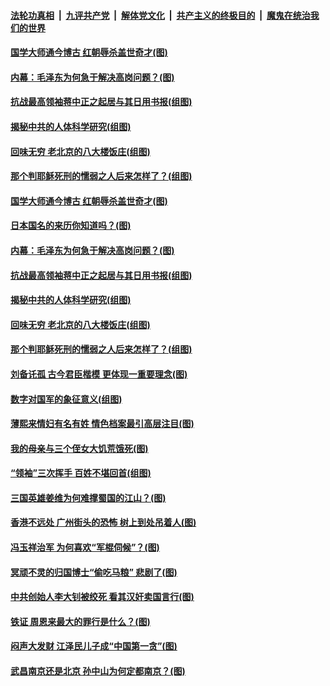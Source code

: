 

####  [法轮功真相](../../../../basic/blob/master/README.md?t=03201101) &nbsp;|&nbsp; [九评共产党](../../../../9ping.md/blob/master/README.md?t=03201101) &nbsp;|&nbsp; [解体党文化](../../../../jtdwh.md/blob/master/README.md?t=03201101)  &nbsp;|&nbsp; [共产主义的终极目的](../../../../gczydzjmd.md/blob/master/README.md?t=03201101) &nbsp;|&nbsp; [魔鬼在统治我们的世界](../../../../mgztzwmdsj.md/blob/master/README.md?t=03201101) 

#### [国学大师通今博古 红朝辱杀盖世奇才(图)](../pages/p6/964105.md?t=03201101) 

#### [内幕：毛泽东为何急于解决高岗问题？(图)](../pages/p6/965355.md?t=03201101) 

#### [抗战最高领袖蒋中正之起居与其日用书报(组图)](../pages/p6/965463.md?t=03201101) 

#### [揭秘中共的人体科学研究(组图)](../pages/p6/965811.md?t=03201101) 

#### [回味无穷 老北京的八大楼饭庄(组图)](../pages/p6/966003.md?t=03201101) 

#### [那个判耶稣死刑的懦弱之人后来怎样了？(组图)](../pages/p6/965704.md?t=03201101) 

#### [国学大师通今博古 红朝辱杀盖世奇才(图)](../pages/p6/964105.md?t=03201101) 

#### [日本国名的来历你知道吗？(图)](../pages/p6/966087.md?t=03201101) 

#### [内幕：毛泽东为何急于解决高岗问题？(图)](../pages/p6/965355.md?t=03201101) 

#### [抗战最高领袖蒋中正之起居与其日用书报(组图)](../pages/p6/965463.md?t=03201101) 

#### [揭秘中共的人体科学研究(组图)](../pages/p6/965811.md?t=03201101) 

#### [回味无穷 老北京的八大楼饭庄(组图)](../pages/p6/966003.md?t=03201101) 

#### [那个判耶稣死刑的懦弱之人后来怎样了？(组图)](../pages/p6/965704.md?t=03201101) 

#### [刘备讬孤 古今君臣楷模 更体现一重要理念(图)](../pages/p6/965707.md?t=03201101) 

#### [数字对国军的象征意义(组图)](../pages/p6/964367.md?t=03201101) 

#### [薄熙来情妇有名有姓 情色档案最引高层注目(图)](../pages/p6/965200.md?t=03201101) 

#### [我的母亲与三个侄女大饥荒饿死(图)](../pages/p6/965464.md?t=03201101) 

#### [“领袖”三次挥手 百姓不堪回首(组图)](../pages/p6/963455.md?t=03201101) 

#### [三国英雄姜维为何难撑蜀国的江山？(图)](../pages/p6/965705.md?t=03201101) 

#### [香港不远处 广州街头的恐怖 树上到处吊着人(图)](../pages/p6/965137.md?t=03201101) 

#### [冯玉祥治军 为何喜欢“军棍伺候”？(图)](../pages/p6/965223.md?t=03201101) 

#### [冥顽不灵的归国博士“偷吃马粮” 悲剧了(图)](../pages/p6/965121.md?t=03201101) 

#### [中共创始人李大钊被绞死 看其汉奸卖国言行(图)](../pages/p6/964794.md?t=03201101) 

#### [铁证 周恩来最大的罪行是什么？(图)](../pages/p6/965515.md?t=03201101) 

#### [闷声大发财 江泽民儿子成“中国第一贪”(图)](../pages/p6/964759.md?t=03201101) 

#### [武昌南京还是北京 孙中山为何定都南京？(图)](../pages/p6/964793.md?t=03201101) 

